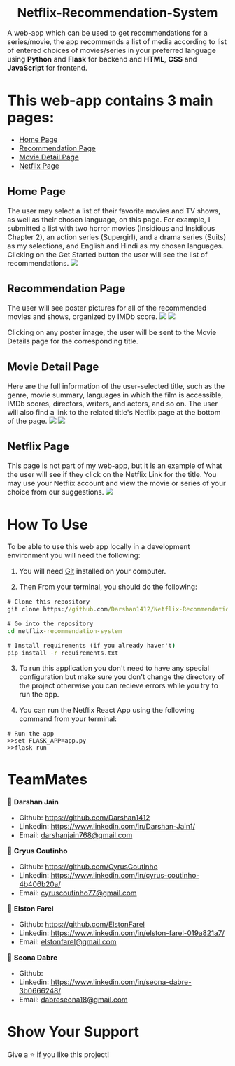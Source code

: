 <h1 align="center">Netflix-Recommendation-System</h1>
<p><font size="3">
A web-app which can be used to get recommendations for a series/movie, the app recommends a list of media according to list of entered choices of movies/series in your preferred language using <strong>Python</strong> and <strong>Flask</strong> for backend and <strong>HTML</strong>, <strong>CSS</strong> and <strong>JavaScript</strong> for frontend.
</p>

 # This web-app contains 3 main pages:
- [Home Page](#home-page)
- [Recommendation Page](#recommendation-page)
- [Movie Detail Page](#movie-detail-page)
- [Netflix Page](#netflix-page)

## Home Page
The user may select a list of their favorite movies and TV shows, as well as their chosen language, on this page. For example, I submitted a list with two horror movies (Insidious and Insidious Chapter 2), an action series (Supergirl), and a drama series (Suits) as my selections, and English and Hindi as my chosen languages.
Clicking on the Get Started button the user will see the list of recommendations.
![](/app/static/screenshots/Screenshot-HomePage.png)

## Recommendation Page
The user will see poster pictures for all of the recommended movies and shows, organized by IMDb score.
![](/app/static/screenshots/Screenshot-RecommendationPage1.png)
![](/app/static/screenshots/Screenshot-RecommendationPage2.png)

Clicking on any poster image, the user will be sent to the Movie Details page for the corresponding title.

## Movie Detail Page
Here are the full information of the user-selected title, such as the genre, movie summary, languages in which the film is accessible, IMDb scores, directors, writers, and actors, and so on. The user will also find a link to the related title's Netflix page at the bottom of the page. 
![](/app/static/screenshots/Screenshot-MovieDetailPage1.png)
![](/app/static/screenshots/Screenshot-MovieDetailPage2.png)

## Netflix Page
This page is not part of my web-app, but it is an example of what the user will see if they click on the Netflix Link for the title.
You may use your Netflix account and view the movie or series of your choice from our suggestions.
![](/app/static/screenshots/Screenshot-NetflixPage.png)

# How To Use

To be able to use this web app locally in a development environment you will need the following:

1) You will need [Git](https://git-scm.com) installed on your computer.

2) Then From your terminal, you should do the following:

```cmd
# Clone this repository
git clone https://github.com/Darshan1412/Netflix-Recommendation-System-ML-Project.git

# Go into the repository
cd netflix-recommendation-system

# Install requirements (if you already haven't)
pip install -r requirements.txt

```
3) To run this application you don't need to have any special configuration but make sure you don't change the directory of the project otherwise you can recieve errors while you try to run the app.

4) You can run the Netflix React App using the following command from your terminal:

```
# Run the app
>>set FLASK_APP=app.py
>>flask run
```

# TeamMates

👤 **Darshan Jain**
- Github: https://github.com/Darshan1412
- Linkedin: https://www.linkedin.com/in/Darshan-Jain1/
- Email: darshanjain768@gmail.com

👤 **Cryus Coutinho**
- Github: https://github.com/CyrusCoutinho
- Linkedin: https://www.linkedin.com/in/cyrus-coutinho-4b406b20a/
- Email: cyruscoutinho77@gmail.com

👤 **Elston Farel**
- Github: https://github.com/ElstonFarel
- Linkedin: https://www.linkedin.com/in/elston-farel-019a821a7/
- Email: elstonfarel@gmail.com

👤 **Seona Dabre**
- Github: 
- Linkedin: https://www.linkedin.com/in/seona-dabre-3b0666248/
- Email: dabreseona18@gmail.com



# Show Your Support 

Give a ⭐️ if you like this project!
